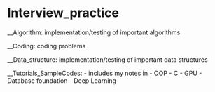 # Interview_practice
__Algorithm: implementation/testing of important algorithms

__Coding: coding problems

__Data_structure: implementation/testing of important data structures

__Tutorials_SampleCodes:
    - includes my notes in 
      - OOP
      - C
      - GPU 
      - Database foundation
      - Deep Learning  